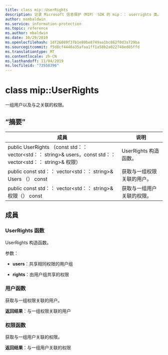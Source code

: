 ```yaml
---
title: class mip::UserRights
description: 记录 Microsoft 信息保护（MIP） SDK 的 mip：： userrights 类。
author: msmbaldwin
ms.service: information-protection
ms.topic: reference
ms.author: mbaldwin
ms.date: 10/29/2019
ms.openlocfilehash: 1df26089f37b1e89be8749aa1bc862f0d3a729ba
ms.sourcegitcommit: f5d8cf4440a35afaa1ff1a58b2a022740ed85ffd
ms.translationtype: MT
ms.contentlocale: zh-CN
ms.lasthandoff: 11/04/2019
ms.locfileid: "73558396"
---
```

# <a name="class-mipuserrights"></a>class mip::UserRights 
一组用户以及与之关联的权限。
  
## <a name="summary"></a>“摘要”
 成員                        | 说明                                
--------------------------------|---------------------------------------------
public UserRights （const std：： vector\<std：： string\>& users，const std：： vector\<std：： string\>& 权限）  |  UserRights 构造函数。
public const std：： vector\<std：： string\>& Users （） const  |  获取与一组权限关联的用户。
public const std：： vector\<std：： string\>& 权限（） const  |  获取与一组用户关联的权限。
  
## <a name="members"></a>成員
  
### <a name="userrights-function"></a>UserRights 函数
UserRights 构造函数。

参数：  
* **users**：共享相同权限的用户组 


* **rights**：由用户组共享的权限


  
### <a name="users-function"></a>用户函数
获取与一组权限关联的用户。

  
**返回结果**：与一组权限关联的用户
  
### <a name="rights-function"></a>权限函数
获取与一组用户关联的权限。

  
**返回结果**：与一组用户关联的权限